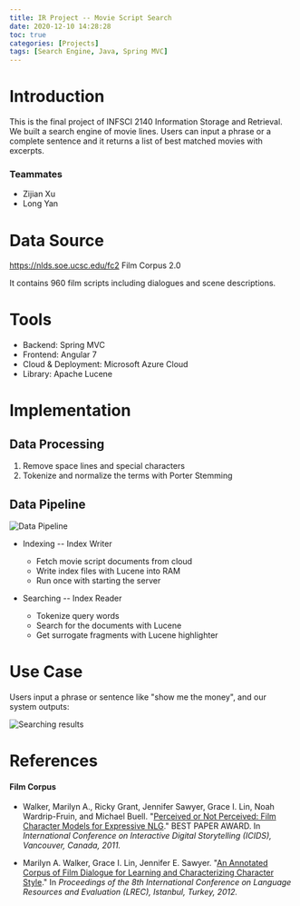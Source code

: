 ```yaml
---
title: IR Project -- Movie Script Search
date: 2020-12-10 14:28:28
toc: true
categories: [Projects]
tags: [Search Engine, Java, Spring MVC]
---
```



# Introduction

This is the final project of INFSCI 2140 Information Storage and Retrieval. We built a search engine of movie lines. Users can input a phrase or a complete sentence and it returns a list of best matched movies with excerpts.

### Teammates

* Zijian Xu
* Long Yan

# Data Source

https://nlds.soe.ucsc.edu/fc2 Film Corpus 2.0 

It contains 960 film scripts including dialogues and scene descriptions.

# Tools

* Backend: Spring MVC
* Frontend: Angular 7
* Cloud & Deployment: Microsoft Azure Cloud
* Library: Apache Lucene

# Implementation

## Data Processing

1. Remove space lines and special characters
2. Tokenize and normalize the terms with Porter Stemming

## Data Pipeline

![Data Pipeline](/images/IRProject/data%20pipeline.png)

* Indexing -- Index Writer
    - Fetch movie script documents from cloud 
    - Write index files with Lucene into RAM
    - Run once with starting the server

* Searching -- Index Reader
    - Tokenize query words
    - Search for the documents with Lucene
    - Get surrogate fragments with Lucene highlighter



# Use Case

Users input a phrase or sentence like "show me the money", and our system outputs:

![Searching results](/images/IRProject/usecase.png)



# References

#### Film Corpus

* Walker, Marilyn A., Ricky Grant, Jennifer Sawyer, Grace I. Lin, Noah Wardrip-Fruin, and Michael Buell. "[Perceived or Not Perceived: Film Character Models for Expressive NLG](http://citeseerx.ist.psu.edu/viewdoc/download?doi=10.1.1.380.9026&rep=rep1&type=pdf)." BEST PAPER AWARD. In *International Conference on Interactive Digital Storytelling (ICIDS), Vancouver, Canada, 2011.*

* Marilyn A. Walker, Grace I. Lin, Jennifer E. Sawyer. "[An Annotated Corpus of Film Dialogue for Learning and Characterizing Character Style](http://www.lrec-conf.org/proceedings/lrec2012/pdf/1114_Paper.pdf)." In *Proceedings of the 8th International Conference on Language Resources and Evaluation (LREC), Istanbul, Turkey, 2012.*